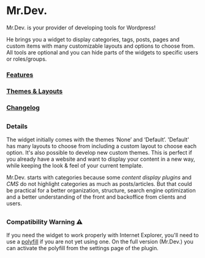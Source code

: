 # Mr.Dev.
Mr.Dev. is your provider of developing tools for Wordpress!

He brings you a widget to display categories, tags, posts, pages and custom items with many customizable layouts and options to choose from.
All tools are optional and you can hide parts of the widgets to specific users or roles/groups.


### [Features](https://marcosrego.com/en/web-en/mrplugins-features/)


### [Themes & Layouts](https://marcosrego.com/en/web-en/mrwidgets-themes/)


### [Changelog](https://github.com/marcosrego-web/Mr.Dev./releases)
##
### Details
The widget initially comes with the themes ‘None’ and ‘Default’.
'Default' has many layouts to choose from including a custom layout to choose each option. It's also possible to develop new custom themes. This is perfect if you already have a website and want to display your content in a new way, while keeping the look & feel of your current template.

Mr.Dev. starts with categories because some *content display plugins* and *CMS* do not highlight categories as much as posts/articles. But that could be practical for a better organization, structure, search engine optimization and a better understanding of the front and backoffice from clients and users.
##
### Compatibility Warning ⚠ 
If you need the widget to work properly with Internet Explorer, you'll need to use a [polyfill](https://polyfill.io/v3/) if you are not yet using one. On the full version (Mr.Dev.) you can activate the polyfill from the settings page of the plugin.
